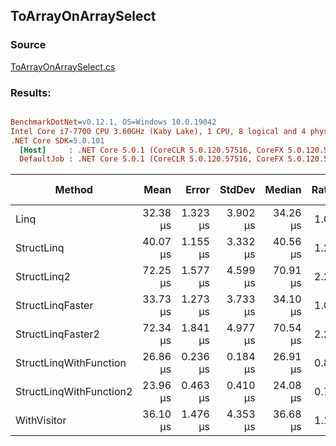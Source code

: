 ﻿## ToArrayOnArraySelect

### Source
[ToArrayOnArraySelect.cs](../../src/StructLinq.Benchmark/ToArrayOnArraySelect.cs)

### Results:
``` ini

BenchmarkDotNet=v0.12.1, OS=Windows 10.0.19042
Intel Core i7-7700 CPU 3.60GHz (Kaby Lake), 1 CPU, 8 logical and 4 physical cores
.NET Core SDK=5.0.101
  [Host]     : .NET Core 5.0.1 (CoreCLR 5.0.120.57516, CoreFX 5.0.120.57516), X64 RyuJIT
  DefaultJob : .NET Core 5.0.1 (CoreCLR 5.0.120.57516, CoreFX 5.0.120.57516), X64 RyuJIT


```
|                  Method |     Mean |    Error |   StdDev |   Median | Ratio | RatioSD |  Gen 0 |  Gen 1 | Gen 2 | Allocated | Code Size |
|------------------------ |---------:|---------:|---------:|---------:|------:|--------:|-------:|-------:|------:|----------:|----------:|
|                    Linq | 32.38 μs | 1.323 μs | 3.902 μs | 34.26 μs |  1.00 |    0.00 | 9.5215 | 0.0305 |     - |  39.13 KB |   0.96 KB |
|              StructLinq | 40.07 μs | 1.155 μs | 3.332 μs | 40.56 μs |  1.26 |    0.20 | 9.5215 | 0.0610 |     - |  39.12 KB |    0.4 KB |
|             StructLinq2 | 72.25 μs | 1.577 μs | 4.599 μs | 70.91 μs |  2.27 |    0.37 | 9.5215 | 0.1221 |     - |  39.12 KB |   0.47 KB |
|        StructLinqFaster | 33.73 μs | 1.273 μs | 3.733 μs | 34.10 μs |  1.06 |    0.17 | 9.5215 | 0.0305 |     - |  39.12 KB |    0.5 KB |
|       StructLinqFaster2 | 72.34 μs | 1.841 μs | 4.977 μs | 70.54 μs |  2.29 |    0.36 | 9.5215 | 0.1221 |     - |  39.12 KB |   0.55 KB |
|  StructLinqWithFunction | 26.86 μs | 0.236 μs | 0.184 μs | 26.91 μs |  0.83 |    0.03 | 9.5215 | 0.0305 |     - |  39.09 KB |   0.74 KB |
| StructLinqWithFunction2 | 23.96 μs | 0.463 μs | 0.410 μs | 24.08 μs |  0.73 |    0.03 | 9.5215 | 1.1902 |     - |  39.09 KB |   0.76 KB |
|             WithVisitor | 36.10 μs | 1.476 μs | 4.353 μs | 36.68 μs |  1.13 |    0.21 | 9.5215 | 0.0305 |     - |  39.09 KB |    0.3 KB |
